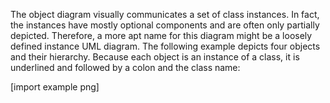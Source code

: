 The object diagram visually communicates a set of class instances. In
fact, the instances have mostly optional components and are often only partially depicted.
Therefore, a more apt name for this diagram might be a loosely defined instance UML diagram.
The following example depicts four objects and their hierarchy. Because each object is an
instance of a class, it is underlined and followed by a colon and the class name:

[import example png]
